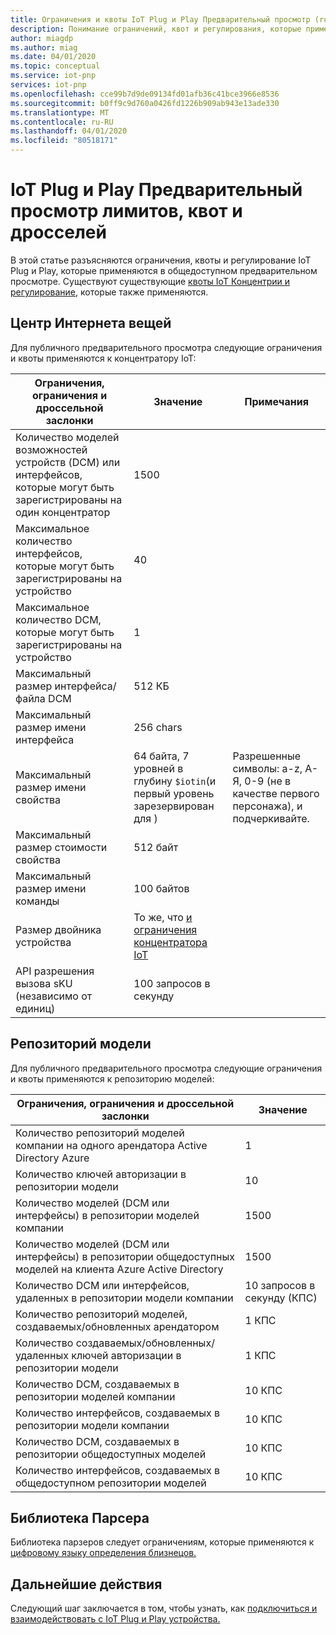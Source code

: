 ```yaml
---
title: Ограничения и квоты IoT Plug и Play Предварительный просмотр (ru) Документы Майкрософт
description: Понимание ограничений, квот и регулирования, которые применяются при использовании IoT Plug и Play Preview.
author: miagdp
ms.author: miag
ms.date: 04/01/2020
ms.topic: conceptual
ms.service: iot-pnp
services: iot-pnp
ms.openlocfilehash: cce99b7d9de09134fd01afb36c41bce3966e8536
ms.sourcegitcommit: b0ff9c9d760a0426fd1226b909ab943e13ade330
ms.translationtype: MT
ms.contentlocale: ru-RU
ms.lasthandoff: 04/01/2020
ms.locfileid: "80518171"
---
```

# <a name="iot-plug-and-play-preview-limits-quotas-and-throttles"></a>IoT Plug и Play Предварительный просмотр лимитов, квот и дросселей

В этой статье разъясняются ограничения, квоты и регулирование IoT Plug и Play, которые применяются в общедоступном предварительном просмотре. Существуют существующие [квоты IoT Концентрии и регулирование,](../iot-hub/iot-hub-devguide-quotas-throttling.md) которые также применяются.

## <a name="iot-hub"></a>Центр Интернета вещей

Для публичного предварительного просмотра следующие ограничения и квоты применяются к концентратору IoT:

| Ограничения, ограничения и дроссельной заслонки | Значение | Примечания |
|-----|-----|-----|
| Количество моделей возможностей устройств (DCM) или интерфейсов, которые могут быть зарегистрированы на один концентратор | 1500 ||
| Максимальное количество интерфейсов, которые могут быть зарегистрированы на устройство | 40 ||
| Максимальное количество DCM, которые могут быть зарегистрированы на устройство | 1 ||
| Максимальный размер интерфейса/файла DCM | 512 КБ ||
| Максимальный размер имени интерфейса | 256 chars ||
| Максимальный размер имени свойства  | 64 байта, 7 уровней в глубину `$iotin`(и первый уровень зарезервирован для ) | Разрешенные символы: a-z, A-Я, 0-9 (не в качестве первого персонажа), и подчеркивайте. |
| Максимальный размер стоимости свойства | 512 байт ||
| Максимальный размер имени команды | 100 байтов ||
| Размер двойника устройства | То же, что [и ограничения концентратора IoT](../iot-hub/iot-hub-devguide-device-twins.md#device-twin-size) ||
| API разрешения вызова sKU (независимо от единиц) | 100 запросов в секунду ||

## <a name="model-repository"></a>Репозиторий модели

Для публичного предварительного просмотра следующие ограничения и квоты применяются к репозиторию моделей:

| Ограничения, ограничения и дроссельной заслонки | Значение |
|-----|-----|
| Количество репозиторий моделей компании на одного арендатора Active Directory Azure | 1 |
| Количество ключей авторизации в репозитории модели | 10  |
| Количество моделей (DCM или интерфейсы) в репозитории моделей компании| 1500  |
| Количество моделей (DCM или интерфейсы) в репозитории общедоступных моделей на клиента Azure Active Directory| 1500  |
| Количество DCM или интерфейсов, удаленных в репозитории модели компании | 10 запросов в секунду (КПС)|
| Количество репозиторий моделей, создаваемых/обновленных арендатором| 1 КПС |
| Количество создаваемых/обновленных/удаленных ключей авторизации в репозитории модели | 1 КПС|
| Количество DCM, создаваемых в репозитории моделей компании | 10 КПС |
| Количество интерфейсов, создаваемых в репозитории модели компании | 10 КПС|
| Количество DCM, создаваемых в репозитории общедоступных моделей | 10 КПС|
| Количество интерфейсов, создаваемых в общедоступном репозитории моделей | 10 КПС|

## <a name="parser-library"></a>Библиотека Парсера

Библиотека парзеров следует ограничениям, которые применяются к [цифровому языку определения близнецов.](https://github.com/Azure/IoTPlugandPlay/tree/master/DTDL)

## <a name="next-steps"></a>Дальнейшие действия

Следующий шаг заключается в том, чтобы узнать, как [подключиться и взаимодействовать с IoT Plug и Play устройства.](./howto-develop-solution.md)
